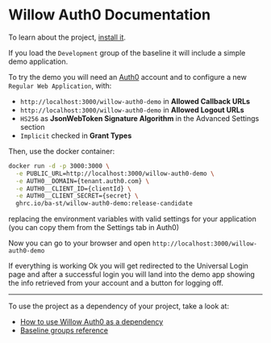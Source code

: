 # Willow Auth0 Documentation

To learn about the project, [install it](how-to/how-to-load-in-pharo.md).

If you load the `Development` group of the baseline it will include a simple
demo application.

To try the demo you will need an [Auth0](https://auth0.com) account and to
configure a new `Regular Web Application`, with:

- `http://localhost:3000/willow-auth0-demo` in **Allowed Callback URLs**
- `http://localhost:3000/willow-auth0-demo` in **Allowed Logout URLs**
- `HS256` as **JsonWebToken Signature Algorithm** in the Advanced Settings section
- `Implicit` checked in **Grant Types**

Then, use the docker container:

```bash
docker run -d -p 3000:3000 \
  -e PUBLIC_URL=http://localhost:3000/willow-auth0-demo \
  -e AUTH0__DOMAIN={tenant.auth0.com} \
  -e AUTH0__CLIENT_ID={clientId} \
  -e AUTH0__CLIENT_SECRET={secret} \
  ghrc.io/ba-st/willow-auth0-demo:release-candidate
```

replacing the environment variables with valid settings for your application
(you can copy them from the Settings tab in Auth0)

Now you can go to your browser and open `http://localhost:3000/willow-auth0-demo`

If everything is working Ok you will get redirected to the Universal Login
page and after a successful login you will land into the demo app showing the
info retrieved from your account and a button for logging off.

---

To use the project as a dependency of your project, take a look at:

- [How to use Willow Auth0 as a dependency](how-to/how-to-use-as-dependency-in-pharo.md)
- [Baseline groups reference](reference/Baseline-groups.md)
